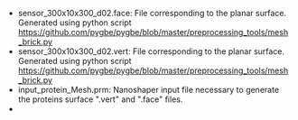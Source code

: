 - sensor_300x10x300_d02.face: File corresponding to the planar surface. Generated using python script https://github.com/pygbe/pygbe/blob/master/preprocessing_tools/mesh_brick.py
- sensor_300x10x300_d02.vert: File corresponding to the planar surface. Generated using python script https://github.com/pygbe/pygbe/blob/master/preprocessing_tools/mesh_brick.py
- input_protein_Mesh.prm: Nanoshaper input file necessary to generate the proteins surface ".vert" and ".face" files.
- 
